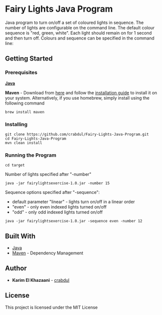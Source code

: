 # Fairy Lights Java Program

 Java program to turn on/off a set of coloured lights in sequence. 
 The number of lights are configurable on the command line. 
 The default colour sequence is "red, green, white".
 Each light should remain on for 1 second and then turn off.
 Colours and sequence can be specified in the command line:

## Getting Started

### Prerequisites

**[Java](https://java.com/en/download/)** 

**Maven** - Download from [here](https://maven.apache.org/install.html) and follow the [installation guide](https://maven.apache.org/install.html) to install it on your system.
Alternatively, if you use homebrew, simply install using the following command

```
brew install maven
```

### Installing

```
git clone https://github.com/crabdul/Fairy-Lights-Java-Program.git
cd Fairy-Lights-Java-Program
mvn clean install 
```

### Running the Program
```
cd target
```

Number of lights specified after "-number"

```
java -jar fairylightsexercise-1.0.jar -number 15
```

Sequence options specified after "-sequence":
 - default parameter "linear" - lights turn on/off in a linear order
 - "even" - only even indexed lights turned on/off
 - "odd" - only odd indexed lights turned on/off
 
```
java -jar fairylightsexercise-1.0.jar -sequence even -number 12 
```

## Built With

* [Java](https://java.com/en/download/)
* [Maven](https://maven.apache.org/) - Dependency Management

## Author

* **Karim El Khazaani** - [crabdul](https://github.com/crabdul)

## License

This project is licensed under the MIT License
